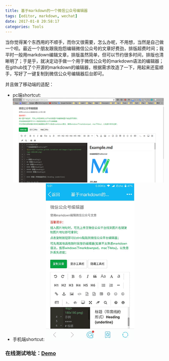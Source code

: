 ```yaml
---
title: 基于markdown的一个微信公众号编辑器
tags: [editor, markdown, wechat]
date: 2017-01-8 20:58:17
categories: Tools
---
```

当你觉得某个东西用的不顺手，而你又很需要，怎么办呢，不用想，当然是自己做一个呗。最近一个朋友跟我抱怨编辑微信公众号的文章好费劲，排版超费时间；我平时一般用markdown编辑文章，排版虽然简单，但可以节约很多时间，排版也清晰明了；于是乎，就决定动手做一个用于微信公众号的markdown语法的编辑器；在github找了个开源的markdown的编辑器，根据需求改造了一下，用起来还蛮顺手，写好了一键复制到微信公众号编辑器后台即可。
<!--more-->
并且做了移动端的适配：
* pc端shortcut: 
![editor-pc](/images/upload/editor-pc.png)
* 手机端shortcut: 
![editor-mb](/images/upload/editor-mb.png)

### 在线测试地址：[Demo](http://ghpages.kujohnln.com/md4wxpub/)